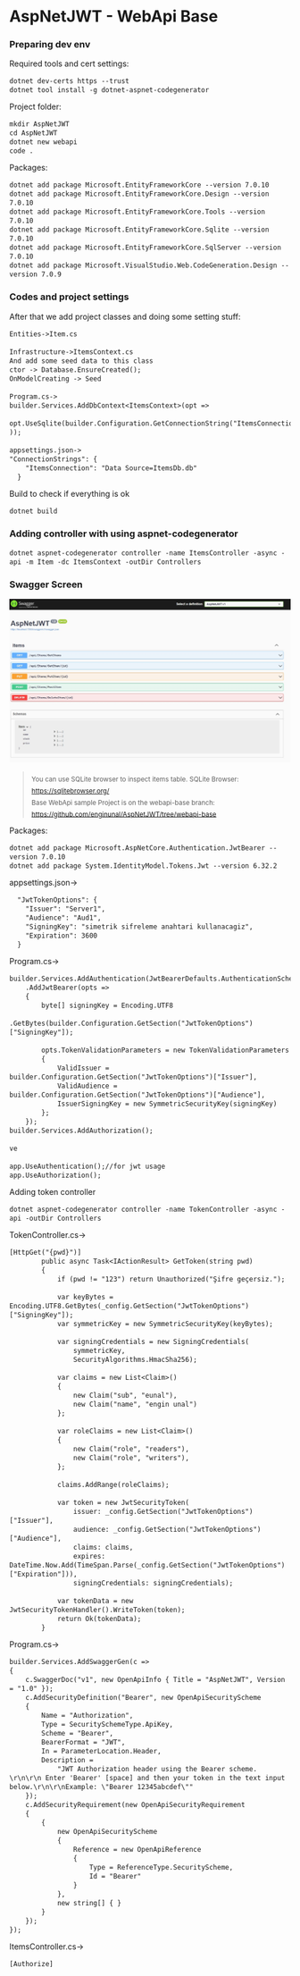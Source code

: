 # AspNetJWT - WebApi Base

### Preparing dev env

Required tools and cert settings:
```
dotnet dev-certs https --trust
dotnet tool install -g dotnet-aspnet-codegenerator
```

Project folder:
```
mkdir AspNetJWT
cd AspNetJWT
dotnet new webapi
code .
```

Packages:
```
dotnet add package Microsoft.EntityFrameworkCore --version 7.0.10
dotnet add package Microsoft.EntityFrameworkCore.Design --version 7.0.10
dotnet add package Microsoft.EntityFrameworkCore.Tools --version 7.0.10
dotnet add package Microsoft.EntityFrameworkCore.Sqlite --version 7.0.10
dotnet add package Microsoft.EntityFrameworkCore.SqlServer --version 7.0.10
dotnet add package Microsoft.VisualStudio.Web.CodeGeneration.Design --version 7.0.9
```

### Codes and project settings
After that we add project classes and doing some setting stuff:
```
Entities->Item.cs

Infrastructure->ItemsContext.cs
And add some seed data to this class
ctor -> Database.EnsureCreated(); 
OnModelCreating -> Seed

Program.cs->
builder.Services.AddDbContext<ItemsContext>(opt => 
    opt.UseSqlite(builder.Configuration.GetConnectionString("ItemsConnection")  ));

appsettings.json->
"ConnectionStrings": {
    "ItemsConnection": "Data Source=ItemsDb.db"
  }
```
Build to check if everything is ok
```
dotnet build
```

### Adding controller with using aspnet-codegenerator
```
dotnet aspnet-codegenerator controller -name ItemsController -async -api -m Item -dc ItemsContext -outDir Controllers
```

### Swagger Screen
![Services](SwaggerOutput.jpg)


> <sub>You can use SQLite browser to inspect items table. SQLite Browser: https://sqlitebrowser.org/</sub><br/>
> <sub>Base WebApi sample Project is on the webapi-base branch: https://github.com/enginunal/AspNetJWT/tree/webapi-base</sub>

Packages:
```
dotnet add package Microsoft.AspNetCore.Authentication.JwtBearer --version 7.0.10
dotnet add package System.IdentityModel.Tokens.Jwt --version 6.32.2
```

appsettings.json->
```
  "JwtTokenOptions": {
    "Issuer": "Server1",
    "Audience": "Aud1",
    "SigningKey": "simetrik sifreleme anahtari kullanacagiz",
    "Expiration": 3600
  }
```

Program.cs->
```
builder.Services.AddAuthentication(JwtBearerDefaults.AuthenticationScheme)
    .AddJwtBearer(opts =>
    {
        byte[] signingKey = Encoding.UTF8
        	.GetBytes(builder.Configuration.GetSection("JwtTokenOptions")["SigningKey"]);

        opts.TokenValidationParameters = new TokenValidationParameters
        {            
            ValidIssuer = builder.Configuration.GetSection("JwtTokenOptions")["Issuer"],
            ValidAudience = builder.Configuration.GetSection("JwtTokenOptions")["Audience"],
            IssuerSigningKey = new SymmetricSecurityKey(signingKey)
        };
    });
builder.Services.AddAuthorization();

ve

app.UseAuthentication();//for jwt usage
app.UseAuthorization();
```

Adding token controller 
```
dotnet aspnet-codegenerator controller -name TokenController -async -api -outDir Controllers
```

TokenController.cs->
```
[HttpGet("{pwd}")]
        public async Task<IActionResult> GetToken(string pwd)
        {
            if (pwd != "123") return Unauthorized("Şifre geçersiz.");

            var keyBytes = Encoding.UTF8.GetBytes(_config.GetSection("JwtTokenOptions")["SigningKey"]);
            var symmetricKey = new SymmetricSecurityKey(keyBytes);

            var signingCredentials = new SigningCredentials(
                symmetricKey,
                SecurityAlgorithms.HmacSha256);

            var claims = new List<Claim>()
            {
                new Claim("sub", "eunal"),
                new Claim("name", "engin unal")                
            };

            var roleClaims = new List<Claim>()
            {
                new Claim("role", "readers"),
                new Claim("role", "writers"),
            };

            claims.AddRange(roleClaims);

            var token = new JwtSecurityToken(
                issuer: _config.GetSection("JwtTokenOptions")["Issuer"],
                audience: _config.GetSection("JwtTokenOptions")["Audience"],
                claims: claims,
                expires: DateTime.Now.Add(TimeSpan.Parse(_config.GetSection("JwtTokenOptions")["Expiration"])),
                signingCredentials: signingCredentials);

            var tokenData = new JwtSecurityTokenHandler().WriteToken(token);
            return Ok(tokenData);
        }
```

Program.cs->
```
builder.Services.AddSwaggerGen(c =>
{
    c.SwaggerDoc("v1", new OpenApiInfo { Title = "AspNetJWT", Version = "1.0" });
    c.AddSecurityDefinition("Bearer", new OpenApiSecurityScheme
    {
        Name = "Authorization",
        Type = SecuritySchemeType.ApiKey,
        Scheme = "Bearer",
        BearerFormat = "JWT",
        In = ParameterLocation.Header,
        Description =
            "JWT Authorization header using the Bearer scheme. \r\n\r\n Enter 'Bearer' [space] and then your token in the text input below.\r\n\r\nExample: \"Bearer 12345abcdef\""
    });
    c.AddSecurityRequirement(new OpenApiSecurityRequirement
    {
        {
            new OpenApiSecurityScheme
            {
                Reference = new OpenApiReference
                {
                    Type = ReferenceType.SecurityScheme,
                    Id = "Bearer"
                }
            },
            new string[] { }
        }
    });
});
```

ItemsController.cs->
```
[Authorize]
```












